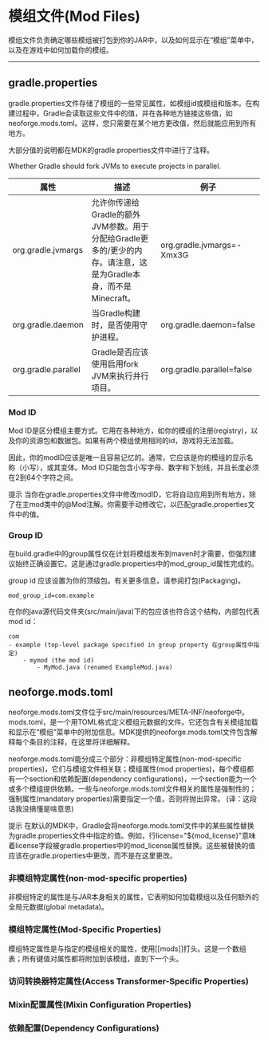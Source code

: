 # 模组文件(Mod Files)

模组文件负责确定哪些模组被打包到你的JAR中，以及如何显示在“模组”菜单中，以及在游戏中如何加载你的模组。

---

## gradle.properties

gradle.properties文件存储了模组的一些常见属性，如模组id或模组和版本。在构建过程中，Gradle会读取这些文件中的值，并在各种地方链接这些值，如neoforge.mods.toml。这样，您只需要在某个地方更改值，然后就能应用到所有地方。

大部分值的说明都在MDK的gradle.properties文件中进行了注释。

Whether Gradle should fork JVMs to execute projects in parallel.


|  属性   | 描述  | 例子 |
|  ----  | ----  | --- |
| org.gradle.jvmargs  | 允许你传递给Gradle的额外JVM参数。用于分配给Gradle更多的/更少的内存。请注意，这是为Gradle本身，而不是Minecraft。 | org.gradle.jvmargs=-Xmx3G |
| org.gradle.daemon  | 当Gradle构建时，是否使用守护进程。 | org.gradle.daemon=false |
| org.gradle.parallel | Gradle是否应该使用启用fork JVM来执行并行项目。 | org.gradle.parallel=false

### Mod ID

Mod ID是区分模组主要方式。它用在各种地方，如你的模组的注册(registry)，以及你的资源包和数据包。如果有两个模组使用相同的id，游戏将无法加载。

因此，你的modID应该是唯一且容易记忆的。通常，它应该是你的模组的显示名称（小写），或其变体。Mod ID只能包含小写字母、数字和下划线，并且长度必须在2到64个字符之间。

提示
当你在gradle.properties文件中修改modID，它将自动应用到所有地方，除了在主mod类中的@Mod注解。你需要手动修改它，以匹配gradle.properties文件中的值。

### Group ID

在build.gradle中的group属性仅在计划将模组发布到maven时才需要，但强烈建议始终正确设置它。这是通过gradle.properties中的mod_group_id属性完成的。

group id 应该设置为你的顶级包。有关更多信息，请参阅打包(Packaging)。

```
mod_group_id=com.example
```

在你的java源代码文件夹(src/main/java)下的包应该也符合这个结构，内部包代表mod id：
```
com
- example (top-level package specified in group property 在group属性中指定)
    - mymod (the mod id)
        - MyMod.java (renamed ExampleMod.java)
```

## neoforge.mods.toml

neoforge.mods.toml文件位于src/main/resources/META-INF/neoforge中。mods.toml，是一个用TOML格式定义模组元数据的文件。它还包含有关模组加载和显示在“模组”菜单中的附加信息。MDK提供的neoforge.mods.toml文件包含解释每个条目的注释，在这里将详细解释。

neoforge.mods.toml能分成三个部分：非模组特定属性(non-mod-specific properties)，它们与模组文件相关联；模组属性(mod properties)，每个模组都有一个section和依赖配置(dependency configurations)，一个section能为一个或多个模组提供依赖。一些与neoforge.mods.toml文件相关的属性是强制性的；强制属性(mandatory properties)需要指定一个值，否则将抛出异常。
(译：这段话我没搞懂是啥意思)

提示
在默认的MDK中，Gradle会将neoforge.mods.toml文件中的某些属性替换为gradle.properties文件中指定的值。例如，行license="${mod_license}"意味着license字段被gradle.properties中的mod_license属性替换。这些被替换的值应该在gradle.properties中更改，而不是在这里更改。

### 非模组特定属性(non-mod-specific properties)

非模组特定的属性是与JAR本身相关的属性，它表明如何加载模组以及任何额外的全局元数据(global metadata)。

### 模组特定属性(Mod-Specific Properties)

模组特定属性是与指定的模组相关的属性，使用[[mods]]打头。这是一个数组表；所有键值对属性都将附加到该模组，直到下一个头。

### 访问转换器特定属性(Access Transformer-Specific Properties)

### Mixin配置属性(Mixin Configuration Properties)

### 依赖配置(Dependency Configurations)